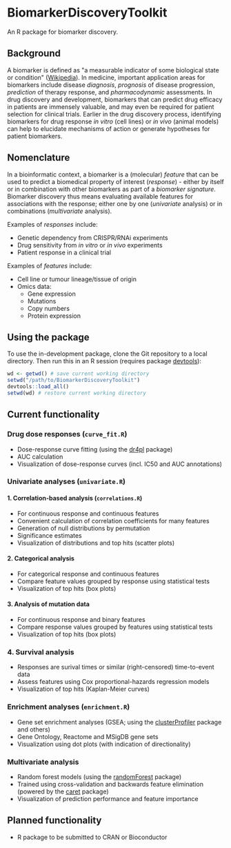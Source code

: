 # BiomarkerDiscoveryToolkit

An R package for biomarker discovery.

## Background

A biomarker is defined as "a measurable indicator of some biological state or condition" ([Wikipedia](https://en.wikipedia.org/wiki/Biomarker)).
In medicine, important application areas for biomarkers include disease *diagnosis*, *prognosis* of disease progression, *prediction* of therapy response, and *pharmacodynamic* assessments.
In drug discovery and development, biomarkers that can predict drug efficacy in patients are immensely valuable, and may even be required for patient selection for clinical trials.
Earlier in the drug discovery process, identifying biomarkers for drug response *in vitro* (cell lines) or *in vivo* (animal models) can help to elucidate mechanisms of action or generate hypotheses for patient biomarkers.

## Nomenclature

In a bioinformatic context, a biomarker is a (molecular) *feature* that can be used to predict a biomedical property of interest (*response*) - either by itself or in combination with other biomarkers as part of a *biomarker signature*.
Biomarker discovery thus means evaluating available features for associations with the response; either one by one (*univariate* analysis) or in combinations (*multivariate* analysis).

Examples of *responses* include:
- Genetic dependency from CRISPR/RNAi experiments
- Drug sensitivity from *in vitro* or *in vivo* experiments
- Patient response in a clinical trial

Examples of *features* include:
- Cell line or tumour lineage/tissue of origin
- Omics data:
  - Gene expression
  - Mutations
  - Copy numbers
  - Protein expression
 
## Using the package

To use the in-development package, clone the Git repository to a local directory.
Then run this in an R session (requires package [devtools](https://cran.r-project.org/package=devtools)):
```r
wd <- getwd() # save current working directory
setwd("/path/to/BiomarkerDiscoveryToolkit")
devtools::load_all()
setwd(wd) # restore current working directory
```

## Current functionality

### Drug dose responses (`curve_fit.R`)
- Dose-response curve fitting (using the [dr4pl](https://cran.r-project.org/package=dr4pl) package)
- AUC calculation
- Visualization of dose-response curves (incl. IC50 and AUC annotations)

### Univariate analyses (`univariate.R`)

#### 1. Correlation-based analysis (`correlations.R`)
- For continuous response and continuous features
- Convenient calculation of correlation coefficients for many features
- Generation of null distributions by permutation
- Significance estimates
- Visualization of distributions and top hits (scatter plots)

#### 2. Categorical analysis
- For categorical response and continuous features
- Compare feature values grouped by response using statistical tests
- Visualization of top hits (box plots)

#### 3. Analysis of mutation data
- For continuous response and binary features
- Compare response values grouped by features using statistical tests
- Visualization of top hits (box plots)

### 4. Survival analysis
- Responses are surival times or similar (right-censored) time-to-event data
- Assess features using Cox proportional-hazards regression models
- Visualization of top hits (Kaplan-Meier curves)

### Enrichment analyses (`enrichment.R`)
- Gene set enrichment analyses (GSEA; using the [clusterProfiler](https://bioconductor.org/packages/clusterProfiler/) package and others)
- Gene Ontology, Reactome and MSigDB gene sets
- Visualization using dot plots (with indication of directionality)

### Multivariate analysis
- Random forest models (using the [randomForest](https://cran.r-project.org/package=randomForest) package)
- Trained using cross-validation and backwards feature elimination (powered by the [caret](https://cran.r-project.org/package=caret) package)
- Visualization of prediction performance and feature importance

## Planned functionality
- R package to be submitted to CRAN or Bioconductor
